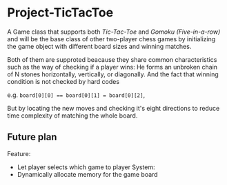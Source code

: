 # Project-TicTacToe
 
A Game class that supports both *Tic-Tac-Toe* and *Gomoku (Five-in-a-row)* and will be the base class of other two-player chess games
by initializing the game object with different board sizes and winning matches.

Both of them are supproted beacause they share common characteristics
such as the way of checking if a player wins: He forms an unbroken chain of N stones horizontally, vertically, or diagonally.
And the fact that winning condition is not checked by hard codes 

e.g. `board[0][0] == board[0][1] = board[0][2]`,

But by locating the new moves and checking it's eight directions to reduce time complexity of matching the whole board.



## Future plan
Feature:
- Let player selects which game to player
System:
- Dynamically allocate memory for the game board
